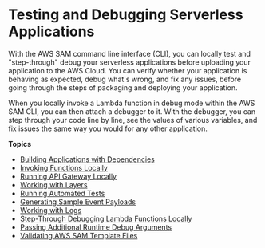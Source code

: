 # Testing and Debugging Serverless Applications<a name="serverless-test-and-debug"></a>

With the AWS SAM command line interface \(CLI\), you can locally test and "step\-through" debug your serverless applications before uploading your application to the AWS Cloud\. You can verify whether your application is behaving as expected, debug what's wrong, and fix any issues, before going through the steps of packaging and deploying your application\.

When you locally invoke a Lambda function in debug mode within the AWS SAM CLI, you can then attach a debugger to it\. With the debugger, you can step through your code line by line, see the values of various variables, and fix issues the same way you would for any other application\.

**Topics**
+ [Building Applications with Dependencies](serverless-sam-cli-using-build.md)
+ [Invoking Functions Locally](serverless-sam-cli-using-invoke.md)
+ [Running API Gateway Locally](serverless-sam-cli-using-start-api.md)
+ [Working with Layers](serverless-sam-cli-layers.md)
+ [Running Automated Tests](serverless-sam-cli-using-automated-tests.md)
+ [Generating Sample Event Payloads](serverless-sam-cli-using-generate-event.md)
+ [Working with Logs](serverless-sam-cli-logging.md)
+ [Step\-Through Debugging Lambda Functions Locally](serverless-sam-cli-using-debugging.md)
+ [Passing Additional Runtime Debug Arguments](serverless-sam-cli-using-debugging-additional-arguments.md)
+ [Validating AWS SAM Template Files](serverless-sam-cli-using-validate.md)
